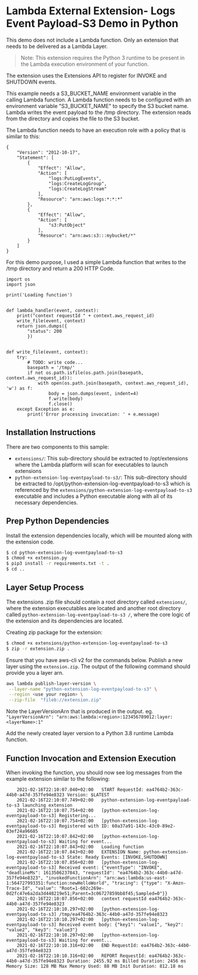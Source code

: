 # Lambda External Extension- Logs Event Payload-S3 Demo in Python 
This demo does not include a Lambda function. Only an extension that needs to be delivered as a Lambda Layer.

> Note: This extension requires the Python 3 runtime to be present in the Lambda execution environment of your function.

The extension uses the Extensions API to register for INVOKE and SHUTDOWN events.

This example needs a S3_BUCKET_NAME environment variable in the calling Lambda function. A Lambda function needs to be configured with an environment variable "S3_BUCKET_NAME" to specify the S3 bucket name. Lambda writes the event payload to the /tmp directory. The extension reads from the directory and copies the file to the S3 bucket. 

The Lambda function needs to have an execution role with a policy that is similar to this:
```
{
    "Version": "2012-10-17",
    "Statement": [
        {
            "Effect": "Allow",
            "Action": [
                "logs:PutLogEvents",
                "logs:CreateLogGroup",
                "logs:CreateLogStream"
            ],
            "Resource": "arn:aws:logs:*:*:*"
        },
        {
            "Effect": "Allow",
            "Action": [
                "s3:PutObject"
            ],
            "Resource": "arn:aws:s3:::mybucket/*"
        }
    ]
}
```

For this demo purpose, I used a simple Lambda function that writes to the /tmp directory and return a 200 HTTP Code.

```
import os
import json

print('Loading function')


def lambda_handler(event, context):
    print("context requestId " + context.aws_request_id)
    write_file(event, context)
    return json.dumps({
        "status": 200
        })

     
def write_file(event, context):
    try:
        # TODO: write code...
        basepath = '/tmp/'
        if not os.path.isfile(os.path.join(basepath, context.aws_request_id)):
            with open(os.path.join(basepath, context.aws_request_id), 'w') as f:
                body = json.dumps(event, indent=4)
                f.write(body)
                f.close()
    except Exception as e:
    	print('Error processing invocation: ' + e.message)   
```

## Installation Instructions
There are two components to this sample:
* `extensions/`: This sub-directory should be extracted to /opt/extensions where the Lambda platform will scan for executables to launch extensions
* `python-extension-log-eventpayload-to-s3/`: This sub-directory should be extracted to /opt/python-extension-log-eventpayload-to-s3  which is referenced by the `extensions/python-extension-log-eventpayload-to-s3` executable and includes a Python executable along with all of its necessary dependencies.

## Prep Python Dependencies
Install the extension dependencies locally, which will be mounted along with the extension code.

```bash
$ cd python-extension-log-eventpayload-to-s3 
$ chmod +x extension.py
$ pip3 install -r requirements.txt -t .
$ cd ..
```

## Layer Setup Process
The extensions .zip file should contain a root directory called `extensions/`, where the extension executables are located and another root directory called `python-extension-log-eventpayload-to-s3 /`, where the core logic of the extension  and its dependencies are located.

Creating zip package for the extension:
```bash
$ chmod +x extensions/python-extension-log-eventpayload-to-s3 
$ zip -r extension.zip .
```

Ensure that you have aws-cli v2 for the commands below.
Publish a new layer using the `extension.zip`. The output of the following command should provide you a layer arn.
```bash
aws lambda publish-layer-version \
 --layer-name "python-extension-log-eventpayload-to-s3" \
 --region <use your region> \
 --zip-file  "fileb://extension.zip"
```
Note the LayerVersionArn that is produced in the output.
eg. `"LayerVersionArn": "arn:aws:lambda:<region>:123456789012:layer:<layerName>:1"`

Add the newly created layer version to a Python 3.8 runtime Lambda function.


## Function Invocation and Extension Execution

When invoking the function, you should now see log messages from the example extension similar to the following:
```
	2021-02-16T22:10:07.040+02:00	START RequestId: ea4764b2-363c-44b0-a47d-357fe94e8323 Version: $LATEST
	2021-02-16T22:10:07.749+02:00	python-extension-log-eventpayload-to-s3 launching extension
	2021-02-16T22:10:07.754+02:00	[python-extension-log-eventpayload-to-s3] Registering...
	2021-02-16T22:10:07.754+02:00	[python-extension-log-eventpayload-to-s3] Registered with ID: 60a37a91-143c-43c0-89e2-03ef24a96685
	2021-02-16T22:10:07.842+02:00	[python-extension-log-eventpayload-to-s3] Waiting for event...
	2021-02-16T22:10:07.843+02:00	Loading function
	2021-02-16T22:10:07.843+02:00	EXTENSION Name: python-extension-log-eventpayload-to-s3 State: Ready Events: [INVOKE,SHUTDOWN]
	2021-02-16T22:10:07.856+02:00	[python-extension-log-eventpayload-to-s3] Received event: {"eventType": "INVOKE", "deadlineMs": 1613506237843, "requestId": "ea4764b2-363c-44b0-a47d-357fe94e8323", "invokedFunctionArn": "arn:aws:lambda:us-east-1:564727993351:function:newHelloWorld", "tracing": {"type": "X-Amzn-Trace-Id", "value": "Root=1-602c269e-0d2fc47e6a2da3d448219e51;Parent=3c06727859bb8f45;Sampled=0"}}
	2021-02-16T22:10:07.856+02:00	context requestId ea4764b2-363c-44b0-a47d-357fe94e8323
	2021-02-16T22:10:10.297+02:00	[python-extension-log-eventpayload-to-s3] /tmp/ea4764b2-363c-44b0-a47d-357fe94e8323
	2021-02-16T22:10:10.297+02:00	[python-extension-log-eventpayload-to-s3] Received event body: {"key1": "value1", "key2": "value2", "key3": "value3"}
	2021-02-16T22:10:10.297+02:00	[python-extension-log-eventpayload-to-s3] Waiting for event...
	2021-02-16T22:10:10.316+02:00	END RequestId: ea4764b2-363c-44b0-a47d-357fe94e8323
	2021-02-16T22:10:10.316+02:00	REPORT RequestId: ea4764b2-363c-44b0-a47d-357fe94e8323 Duration: 2455.92 ms Billed Duration: 2456 ms Memory Size: 128 MB Max Memory Used: 88 MB Init Duration: 812.18 ms     
```

